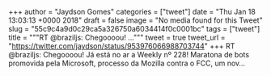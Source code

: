 
+++
author = "Jaydson Gomes"
categories = ["tweet"]
date = "Thu Jan 18 13:03:13 +0000 2018"
draft = false
image = "No media found for this Tweet"
slug = "55c9c4a9d0c29ca5a326750a6034414f0c0001bc"
tags = ["tweet"]
title = """RT @braziljs: Chegoooou! ..."""
tweet = true
tweet_url = "https://twitter.com/jaydson/status/953976066988703744"
+++
RT @braziljs: Chegoooou! Já está no ar a Weekly nº 228!
Maratona de bots promovida pela Microsoft, processo da Mozilla contra o FCC, um nov…

